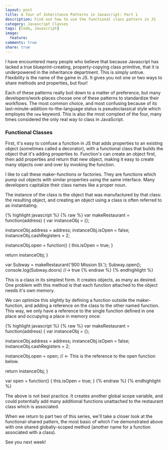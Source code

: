 ```yaml
---
layout: post
title: A Tour of Inheritance Patterns in Javascript: Part 1
description: Find out how to use the functional class pattern in JS
category: Javascript Classes
tags: [Code, Javascript]
image:
  feature: 
comments: true
share: true
---
```


I have encountered many people who believe that because Javascript has lacked a true blueprint-creating, property-copying class primitive, that it is underpowered in the inheritance department. This is simply untrue. Flexibility is the name of the game in JS. It gives you not one or two ways to share methods and properties, but four!

Each of these patterns really boil down to a matter of preference, but many developers/work-places choose one of these patterns to standardize their workflows. The most common choice, and most confusing because of its last-minute-addition-to-the-language status is pseudoclassical style which employes the `new` keyword. This is also the most complext of the four, many times considered the only real way to class in JavaScript.

### Functional Classes

First, it's easy to confuse a function in JS that adds properties to an existing object (sometimes called a decorator), with a functional class that builds the object that it's adding properties to. Function's can create an object first, then add properties and return that new object, making it easy to create many objects over and over by invoking the function.

I like to call these maker-functions or factories. They are functions which pump out objects with similar properties using the same interface. Many developers capitalize their class names like a proper noun.

The instance of the class is the object that was manufactured by that class: the resulting object, and creating an object using a class is often referred to as instantiating.

{% highlight javascript %}
{% raw %}
var makeRestaurant = function(address) {
  var instanceObj = {};

  instanceObj.address = address;
  instanceObj.isOpen = false;
  instanceObj.cashRegisters = 2;

  instanceObj.open = function() {
    this.isOpen = true;
  }

  return instanceObj;
}

var Subway = makeRestaurant('900 Mission St.');
Subway.open();
console.log(Subway.doors)  //-> true
{% endraw %}
{% endhighlight %}

This is a class in its simplest form. It creates objects, as many as desired. One problem with this method is that each function attached to the object needs it's own memory. 

We can optimize this slightly by defining a function outside the maker-function, and adding a reference on the class to the other named function. This way, we only have a reference to the single function defined in one place and occupying a place in memory once:

{% highlight javascript %}
{% raw %}
var makeRestaurant = function(address) {
  var instanceObj = {};

  instanceObj.address = address;
  instanceObj.isOpen = false;
  instanceObj.cashRegisters = 2;

  instanceObj.open = open; // <- This is the reference to the open function below.

  return instanceObj;
}

var open = function() {
  this.isOpen = true;
}
{% endraw %}
{% endhighlight %}

The above is not best practice. It creates another global scope variable, and could potentially add many additional functions unattached to the restaurant class which is associated.

When we return to part two of this series, we'll take a closer look at the functional-shared pattern, the most basic of which I've demonstrated above with one shared globally-scoped method (another name for a function associated with a class).

See you next week!
